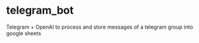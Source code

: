 # telegram_bot
Telegram + OpenAI to process and store messages of a telegram group into google sheets
